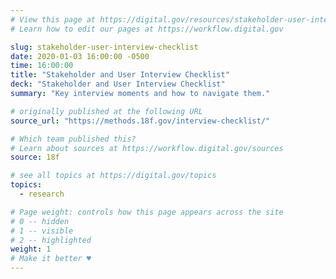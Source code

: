 ```yaml
---
# View this page at https://digital.gov/resources/stakeholder-user-interview-checklist
# Learn how to edit our pages at https://workflow.digital.gov

slug: stakeholder-user-interview-checklist
date: 2020-01-03 16:00:00 -0500
time: 16:00:00
title: "Stakeholder and User Interview Checklist"
deck: "Stakeholder and User Interview Checklist"
summary: "Key interview moments and how to navigate them."

# originally published at the following URL
source_url: "https://methods.18f.gov/interview-checklist/"

# Which team published this?
# Learn about sources at https://workflow.digital.gov/sources
source: 18f

# see all topics at https://digital.gov/topics
topics:
  - research

# Page weight: controls how this page appears across the site
# 0 -- hidden
# 1 -- visible
# 2 -- highlighted
weight: 1
# Make it better ♥
---
```

